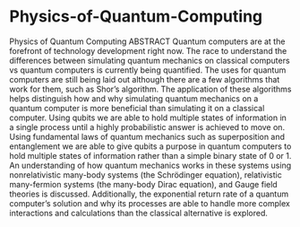 # Physics-of-Quantum-Computing
Physics of Quantum Computing
ABSTRACT
Quantum computers are at the forefront of technology development right now. The race to understand the differences between simulating quantum mechanics on classical computers vs quantum computers is currently being quantified. The uses for quantum computers are still being laid out although there are a few algorithms that work for them, such as Shor’s algorithm. The application of these algorithms helps distinguish how and why simulating quantum mechanics on a quantum computer is more beneficial than simulating it on a classical computer. Using qubits we are able to hold multiple states of information in a single process until a highly probabilistic answer is achieved to move on. Using fundamental laws of quantum mechanics such as superposition and entanglement we are able to give qubits a purpose in quantum computers to hold multiple states of information rather than a simple binary state of 0 or 1. An understanding of how quantum mechanics works in these systems using nonrelativistic many-body systems (the Schrödinger equation), relativistic many-fermion systems (the many-body Dirac equation), and Gauge field theories is discussed. Additionally, the exponential return rate of a quantum computer’s solution and why its processes are able to handle more complex interactions and calculations than the classical alternative is explored.
